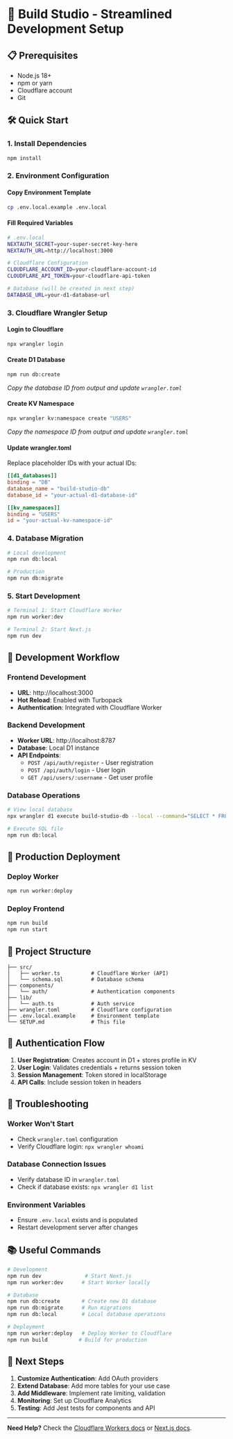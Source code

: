 # 🚀 Build Studio - Streamlined Development Setup

## 📋 **Prerequisites**
- Node.js 18+ 
- npm or yarn
- Cloudflare account
- Git

## 🛠️ **Quick Start**

### 1. **Install Dependencies**
```bash
npm install
```

### 2. **Environment Configuration**

#### **Copy Environment Template**
```bash
cp .env.local.example .env.local
```

#### **Fill Required Variables**
```bash
# .env.local
NEXTAUTH_SECRET=your-super-secret-key-here
NEXTAUTH_URL=http://localhost:3000

# Cloudflare Configuration
CLOUDFLARE_ACCOUNT_ID=your-cloudflare-account-id
CLOUDFLARE_API_TOKEN=your-cloudflare-api-token

# Database (will be created in next step)
DATABASE_URL=your-d1-database-url
```

### 3. **Cloudflare Wrangler Setup**

#### **Login to Cloudflare**
```bash
npx wrangler login
```

#### **Create D1 Database**
```bash
npm run db:create
```
*Copy the database ID from output and update `wrangler.toml`*

#### **Create KV Namespace**
```bash
npx wrangler kv:namespace create "USERS"
```
*Copy the namespace ID from output and update `wrangler.toml`*

#### **Update wrangler.toml**
Replace placeholder IDs with your actual IDs:
```toml
[[d1_databases]]
binding = "DB"
database_name = "build-studio-db"
database_id = "your-actual-d1-database-id"

[[kv_namespaces]]
binding = "USERS"
id = "your-actual-kv-namespace-id"
```

### 4. **Database Migration**
```bash
# Local development
npm run db:local

# Production
npm run db:migrate
```

### 5. **Start Development**
```bash
# Terminal 1: Start Cloudflare Worker
npm run worker:dev

# Terminal 2: Start Next.js
npm run dev
```

## 🔧 **Development Workflow**

### **Frontend Development**
- **URL**: http://localhost:3000
- **Hot Reload**: Enabled with Turbopack
- **Authentication**: Integrated with Cloudflare Worker

### **Backend Development**
- **Worker URL**: http://localhost:8787
- **Database**: Local D1 instance
- **API Endpoints**: 
  - `POST /api/auth/register` - User registration
  - `POST /api/auth/login` - User login
  - `GET /api/users/:username` - Get user profile

### **Database Operations**
```bash
# View local database
npx wrangler d1 execute build-studio-db --local --command="SELECT * FROM users;"

# Execute SQL file
npm run db:local
```

## 🚀 **Production Deployment**

### **Deploy Worker**
```bash
npm run worker:deploy
```

### **Deploy Frontend**
```bash
npm run build
npm run start
```

## 📁 **Project Structure**
```
├── src/
│   ├── worker.ts          # Cloudflare Worker (API)
│   └── schema.sql         # Database schema
├── components/
│   └── auth/              # Authentication components
├── lib/
│   └── auth.ts            # Auth service
├── wrangler.toml          # Cloudflare configuration
├── .env.local.example     # Environment template
└── SETUP.md               # This file
```

## 🔐 **Authentication Flow**

1. **User Registration**: Creates account in D1 + stores profile in KV
2. **User Login**: Validates credentials + returns session token
3. **Session Management**: Token stored in localStorage
4. **API Calls**: Include session token in headers

## 🐛 **Troubleshooting**

### **Worker Won't Start**
- Check `wrangler.toml` configuration
- Verify Cloudflare login: `npx wrangler whoami`

### **Database Connection Issues**
- Verify database ID in `wrangler.toml`
- Check if database exists: `npx wrangler d1 list`

### **Environment Variables**
- Ensure `.env.local` exists and is populated
- Restart development server after changes

## 📚 **Useful Commands**

```bash
# Development
npm run dev              # Start Next.js
npm run worker:dev      # Start Worker locally

# Database
npm run db:create       # Create new D1 database
npm run db:migrate      # Run migrations
npm run db:local        # Local database operations

# Deployment
npm run worker:deploy   # Deploy Worker to Cloudflare
npm run build          # Build for production
```

## 🎯 **Next Steps**

1. **Customize Authentication**: Add OAuth providers
2. **Extend Database**: Add more tables for your use case
3. **Add Middleware**: Implement rate limiting, validation
4. **Monitoring**: Set up Cloudflare Analytics
5. **Testing**: Add Jest tests for components and API

---

**Need Help?** Check the [Cloudflare Workers docs](https://developers.cloudflare.com/workers/) or [Next.js docs](https://nextjs.org/docs).